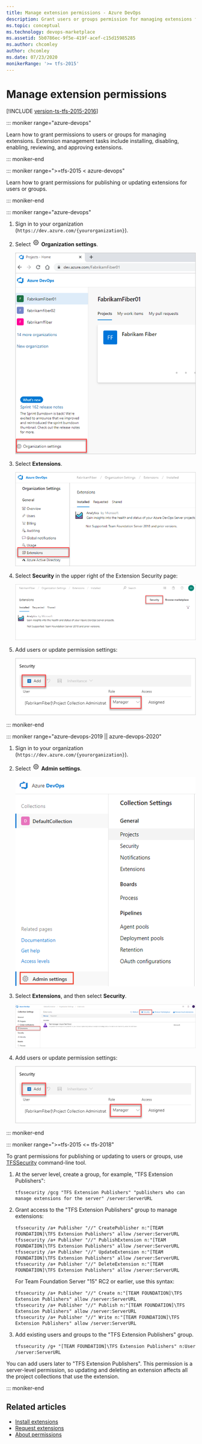 ```yaml
---
title: Manage extension permissions - Azure DevOps
description: Grant users or groups permission for managing extensions for Azure DevOps
ms.topic: conceptual
ms.technology: devops-marketplace
ms.assetid: 5b0786ec-9f5e-419f-acef-c15d15985285
ms.author: chcomley
author: chcomley
ms.date: 07/23/2020
monikerRange: '>= tfs-2015'
---
```


# Manage extension permissions

[!INCLUDE [version-ts-tfs-2015-2016](../../includes/version-ts-tfs-2015-2016.md)]

::: moniker range="azure-devops"

Learn how to grant permissions to users or groups for managing extensions. Extension management tasks include installing, disabling, enabling, reviewing, and approving extensions.

::: moniker-end

::: moniker range=">=tfs-2015 < azure-devops"

Learn how to grant permissions for publishing or updating extensions for users or groups.

::: moniker-end

::: moniker range="azure-devops"

1. Sign in to your organization (```https://dev.azure.com/{yourorganization}```).

2. Select ![gear icon](../../media/icons/gear-icon.png) **Organization settings**.

    ![Open Organization settings](../../media/settings/open-admin-settings-vert.png)

3. Select **Extensions**.

    ![Extension settings hub](../media/manage-permissions/extensions-settings.png)

4. Select **Security** in the upper right of the Extension Security page:

    ![Extension security page](../media/manage-permissions/extensions-security-button.png)

5. Add users or update permission settings:

    ![Extension security permission setting](../media/manage-permissions/extensions-security.png)

::: moniker-end

::: moniker range="azure-devops-2019 || azure-devops-2020"

1. Sign in to your organization (```https://dev.azure.com/{yourorganization}```).

2. Select ![gear icon](../../media/icons/gear-icon.png) **Admin settings**.

    ![Open Admin settings](../../media/settings/open-admin-settings-server.png)

3. Select **Extensions**, and then select **Security**.

    ![Select Extensions, and then select Security.](../media/select-extensions-and-security.png)

4. Add users or update permission settings:

    ![Extension security](../media/manage-permissions/extensions-security.png)

::: moniker-end

::: moniker range=">=tfs-2015 <= tfs-2018"

To grant permissions for publishing or updating to users or groups, use [TFSSecurity](/azure/devops/server/command-line/tfssecurity-cmd#permissions) command-line tool.

1. At the server level, create a group, for example, "TFS Extension Publishers":

   ```
   tfssecurity /gcg "TFS Extension Publishers" "publishers who can manage extensions for the server" /server:ServerURL
   ```

2. Grant access to the "TFS Extension Publishers" group to manage extensions:

   ```
   tfssecurity /a+ Publisher "//" CreatePublisher n:"[TEAM FOUNDATION]\TFS Extension Publishers" allow /server:ServerURL
   tfssecurity /a+ Publisher "//" PublishExtension n:"[TEAM FOUNDATION]\TFS Extension Publishers" allow /server:ServerURL
   tfssecurity /a+ Publisher "//" UpdateExtension n:"[TEAM FOUNDATION]\TFS Extension Publishers" allow /server:ServerURL
   tfssecurity /a+ Publisher "//" DeleteExtension n:"[TEAM FOUNDATION]\TFS Extension Publishers" allow /server:ServerURL
   ```

   For Team Foundation Server "15" RC2 or earlier, use this syntax:

   ```
   tfssecurity /a+ Publisher "//" Create n:"[TEAM FOUNDATION]\TFS Extension Publishers" allow /server:ServerURL
   tfssecurity /a+ Publisher "//" Publish n:"[TEAM FOUNDATION]\TFS Extension Publishers" allow /server:ServerURL
   tfssecurity /a+ Publisher "//" Write n:"[TEAM FOUNDATION]\TFS Extension Publishers" allow /server:ServerURL
   ```

3. Add existing users and groups to the "TFS Extension Publishers" group.

    ```
    tfssecurity /g+ "[TEAM FOUNDATION]\TFS Extension Publishers" n:User /server:ServerURL
    ```

You can add users later to "TFS Extension Publishers". This permission is a server-level permission, 
so updating and deleting an extension affects all the project collections that use the extension.

::: moniker-end

## Related articles

- [Install extensions](../install-extension.md)
- [Request extensions](../request-extensions.md)
- [About permissions](../../organizations/security/about-permissions.md)
